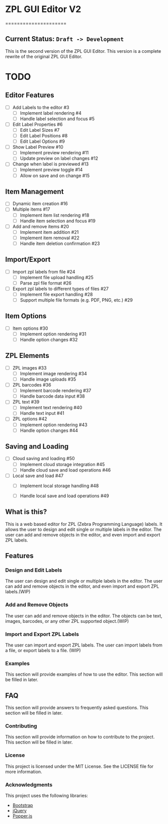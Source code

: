 # ZPL GUI Editor V2
=====================
## Current Status: ```Draft -> Development```

This is the second version of the ZPL GUI Editor. This version is a complete rewrite of the original ZPL GUI Editor.

# TODO
## Editor Features
- [ ] Add Labels to the editor #3
  - [ ] Implement label rendering #4
  - [ ] Handle label selection and focus #5
- [ ] Edit Label Properties #6
  - [ ] Edit Label Sizes #7
  - [ ] Edit Label Positions #8
  - [ ] Edit Label Options #9
- [ ] Show Label Preview #10
  - [ ] Implement preview rendering #11
  - [ ] Update preview on label changes #12
- [ ] Change when label is previewed #13
  - [ ] Implement preview toggle #14
  - [ ] Allow on save and on change #15

## Item Management
- [ ] Dynamic item creation #16
- [ ] Multiple items #17
  - [ ] Implement item list rendering #18
  - [ ] Handle item selection and focus #19
- [ ] Add and remove items #20
  - [ ] Implement item addition #21
  - [ ] Implement item removal #22
  - [ ] Handle item deletion confirmation #23

## Import/Export
- [ ] Import zpl labels from file #24
  - [ ] Implement file upload handling #25
  - [ ] Parse zpl file format #26
- [ ] Export zpl labels to different types of files #27
  - [ ] Implement file export handling #28
  - [ ] Support multiple file formats (e.g. PDF, PNG, etc.) #29

## Item Options
- [ ] Item options #30
  - [ ] Implement option rendering #31
  - [ ] Handle option changes #32

## ZPL Elements
- [ ] ZPL images #33
  - [ ] Implement image rendering #34
  - [ ] Handle image uploads #35
- [ ] ZPL barcodes #36
  - [ ] Implement barcode rendering #37
  - [ ] Handle barcode data input #38
- [ ] ZPL text #39
  - [ ] Implement text rendering #40
  - [ ] Handle text input #41
- [ ] ZPL options #42
  - [ ] Implement option rendering #43
  - [ ] Handle option changes #44

## Saving and Loading
- [ ] Cloud saving and loading #50
  - [ ] Implement cloud storage integration #45
  - [ ] Handle cloud save and load operations #46
- [ ] Local save and load #47
  - [ ] Implement local storage handling #48
  - [ ] Handle local save and load operations #49



## What is this?

This is a web based editor for ZPL (Zebra Programming Language) labels. It allows the user to design and edit single or multiple labels in the editor. The user can add and remove objects in the editor, and even import and export ZPL labels.

## Features

### Design and Edit Labels

The user can design and edit single or multiple labels in the editor. The user can add and remove objects in the editor, and even import and export ZPL labels.(WIP)

### Add and Remove Objects

The user can add and remove objects in the editor. The objects can be text, images, barcodes, or any other ZPL supported object.(WIP)

### Import and Export ZPL Labels

The user can import and export ZPL labels. The user can import labels from a file, or export labels to a file. (WIP)

### Examples

This section will provide examples of how to use the editor. This section will be filled in later.

## FAQ

This section will provide answers to frequently asked questions. This section will be filled in later.

### Contributing

This section will provide information on how to contribute to the project. This section will be filled in later.

### License

This project is licensed under the MIT License. See the LICENSE file for more information.

### Acknowledgments

This project uses the following libraries:

* [Bootstrap](https://getbootstrap.com/)
* [jQuery](https://jquery.com/)
* [Popper.js](https://popper.js.org/docs/v2/)

